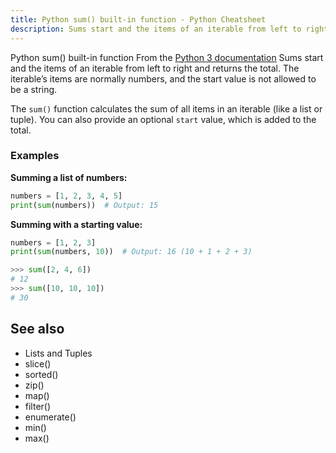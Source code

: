 ```yaml
---
title: Python sum() built-in function - Python Cheatsheet
description: Sums start and the items of an iterable from left to right and returns the total. The iterable’s items are normally numbers, and the start value is not allowed to be a string.
---
```


<base-title :title="frontmatter.title" :description="frontmatter.description">
Python sum() built-in function
</base-title>

<base-disclaimer>
  <base-disclaimer-title>
    From the <a target="_blank" href="https://docs.python.org/3/library/functions.html#func-sum">Python 3 documentation</a>
  </base-disclaimer-title>
  <base-disclaimer-content>
    Sums start and the items of an iterable from left to right and returns the total. The iterable’s items are normally numbers, and the start value is not allowed to be a string.
  </base-disclaimer-content>
</base-disclaimer>

The `sum()` function calculates the sum of all items in an iterable (like a list or tuple). You can also provide an optional `start` value, which is added to the total.

### Examples

**Summing a list of numbers:**

```python
numbers = [1, 2, 3, 4, 5]
print(sum(numbers))  # Output: 15
```

**Summing with a starting value:**

```python
numbers = [1, 2, 3]
print(sum(numbers, 10))  # Output: 16 (10 + 1 + 2 + 3)
```



```python
>>> sum([2, 4, 6])
# 12
>>> sum([10, 10, 10])
# 30
```

## See also

- <router-link to="/cheatsheet/lists-and-tuples/">Lists and Tuples</router-link>
- <router-link to="/builtin/slice/">slice()</router-link>
- <router-link to="/builtin/sorted/">sorted()</router-link>
- <router-link to="/builtin/zip/">zip()</router-link>
- <router-link to="/builtin/map/">map()</router-link>
- <router-link to="/builtin/filter/">filter()</router-link>
- <router-link to="/builtin/enumerate/">enumerate()</router-link>
- <router-link to="/builtin/min/">min()</router-link>
- <router-link to="/builtin/max/">max()</router-link>
